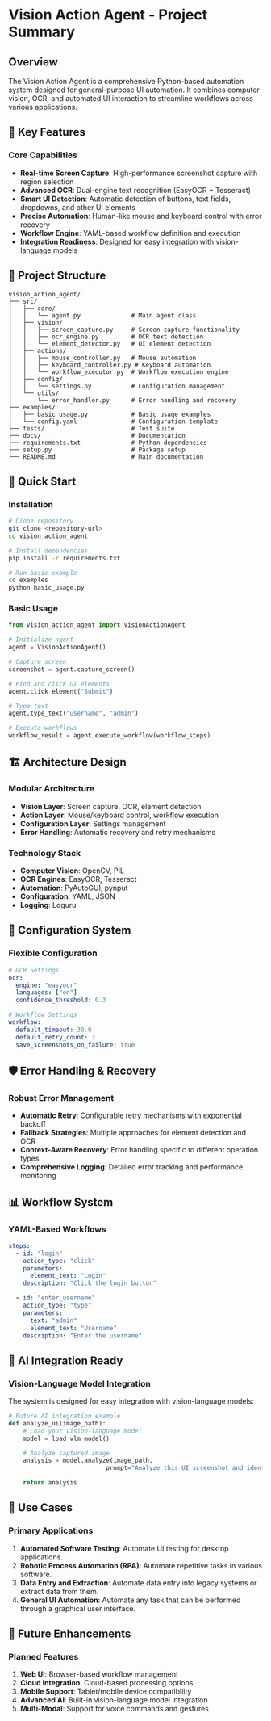 # Vision Action Agent - Project Summary

## Overview

The Vision Action Agent is a comprehensive Python-based automation system designed for general-purpose UI automation. It combines computer vision, OCR, and automated UI interaction to streamline workflows across various applications.

## 🎯 Key Features

### Core Capabilities
- **Real-time Screen Capture**: High-performance screenshot capture with region selection
- **Advanced OCR**: Dual-engine text recognition (EasyOCR + Tesseract)
- **Smart UI Detection**: Automatic detection of buttons, text fields, dropdowns, and other UI elements
- **Precise Automation**: Human-like mouse and keyboard control with error recovery
- **Workflow Engine**: YAML-based workflow definition and execution
- **Integration Readiness**: Designed for easy integration with vision-language models

## 📁 Project Structure

```
vision_action_agent/
├── src/
│   ├── core/
│   │   └── agent.py              # Main agent class
│   ├── vision/
│   │   ├── screen_capture.py     # Screen capture functionality
│   │   ├── ocr_engine.py         # OCR text detection
│   │   └── element_detector.py   # UI element detection
│   ├── actions/
│   │   ├── mouse_controller.py   # Mouse automation
│   │   ├── keyboard_controller.py # Keyboard automation
│   │   └── workflow_executor.py  # Workflow execution engine
│   ├── config/
│   │   └── settings.py           # Configuration management
│   └── utils/
│       └── error_handler.py      # Error handling and recovery
├── examples/
│   ├── basic_usage.py            # Basic usage examples
│   └── config.yaml               # Configuration template
├── tests/                        # Test suite
├── docs/                         # Documentation
├── requirements.txt              # Python dependencies
├── setup.py                      # Package setup
└── README.md                     # Main documentation
```

## 🚀 Quick Start

### Installation
```bash
# Clone repository
git clone <repository-url>
cd vision_action_agent

# Install dependencies
pip install -r requirements.txt

# Run basic example
cd examples
python basic_usage.py
```

### Basic Usage
```python
from vision_action_agent import VisionActionAgent

# Initialize agent
agent = VisionActionAgent()

# Capture screen
screenshot = agent.capture_screen()

# Find and click UI elements
agent.click_element("Submit")

# Type text
agent.type_text("username", "admin")

# Execute workflows
workflow_result = agent.execute_workflow(workflow_steps)
```

## 🏗️ Architecture Design

### Modular Architecture
- **Vision Layer**: Screen capture, OCR, element detection
- **Action Layer**: Mouse/keyboard control, workflow execution
- **Configuration Layer**: Settings management
- **Error Handling**: Automatic recovery and retry mechanisms

### Technology Stack
- **Computer Vision**: OpenCV, PIL
- **OCR Engines**: EasyOCR, Tesseract
- **Automation**: PyAutoGUI, pynput
- **Configuration**: YAML, JSON
- **Logging**: Loguru

## 🔧 Configuration System

### Flexible Configuration
```yaml
# OCR Settings
ocr:
  engine: "easyocr"
  languages: ["en"]
  confidence_threshold: 0.3

# Workflow Settings
workflow:
  default_timeout: 30.0
  default_retry_count: 3
  save_screenshots_on_failure: true
```

## 🛡️ Error Handling & Recovery

### Robust Error Management
- **Automatic Retry**: Configurable retry mechanisms with exponential backoff
- **Fallback Strategies**: Multiple approaches for element detection and OCR
- **Context-Aware Recovery**: Error handling specific to different operation types
- **Comprehensive Logging**: Detailed error tracking and performance monitoring

## 📊 Workflow System

### YAML-Based Workflows
```yaml
steps:
  - id: "login"
    action_type: "click"
    parameters:
      element_text: "Login"
    description: "Click the login button"

  - id: "enter_username"
    action_type: "type"
    parameters:
      text: "admin"
      element_text: "Username"
    description: "Enter the username"
```

## 🔮 AI Integration Ready

### Vision-Language Model Integration
The system is designed for easy integration with vision-language models:

```python
# Future AI integration example
def analyze_ui(image_path):
    # Load your vision-language model
    model = load_vlm_model()

    # Analyze captured image
    analysis = model.analyze(image_path,
                           prompt="Analyze this UI screenshot and identify all interactive elements.")

    return analysis
```

## 🎯 Use Cases

### Primary Applications
1. **Automated Software Testing**: Automate UI testing for desktop applications.
2. **Robotic Process Automation (RPA)**: Automate repetitive tasks in various software.
3. **Data Entry and Extraction**: Automate data entry into legacy systems or extract data from them.
4. **General UI Automation**: Automate any task that can be performed through a graphical user interface.

## 🚀 Future Enhancements

### Planned Features
1. **Web UI**: Browser-based workflow management
2. **Cloud Integration**: Cloud-based processing options
3. **Mobile Support**: Tablet/mobile device compatibility
4. **Advanced AI**: Built-in vision-language model integration
5. **Multi-Modal**: Support for voice commands and gestures
